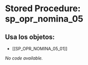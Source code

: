 # Stored Procedure: sp_opr_nomina_05

## Usa los objetos:
- [[SP_OPR_NOMINA_05_01]]

*No code available.*
